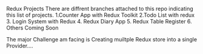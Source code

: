 Redux Projects
There are diffrent branches attached to this repo indicating this list of projects. 
1.Counter App with Redux Toolkit
2.Todo List with redux
3. Login System with Redux
4. Redux Diary App
5. Redux Table Register
6. Others Coming Soon


The major Challenge am facing is Creating muiltple Redux store into a single Provider....
